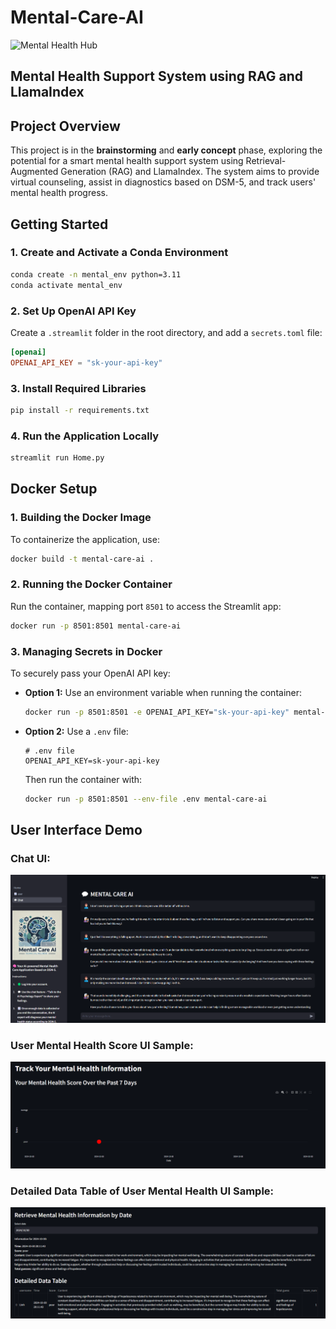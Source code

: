 # Mental-Care-AI

![Mental Health Hub](https://media.post.rvohealth.io/wp-content/uploads/sites/3/2021/03/609849-mental-health-hub-1200x628-facebook.jpg)

## Mental Health Support System using RAG and LlamaIndex

## Project Overview
This project is in the **brainstorming** and **early concept** phase, exploring the potential for a smart mental health support system using Retrieval-Augmented Generation (RAG) and LlamaIndex. The system aims to provide virtual counseling, assist in diagnostics based on DSM-5, and track users' mental health progress.

## Getting Started

### 1. Create and Activate a Conda Environment

```sh
conda create -n mental_env python=3.11
conda activate mental_env
```

### 2. Set Up OpenAI API Key

Create a `.streamlit` folder in the root directory, and add a `secrets.toml` file:

```toml
[openai]
OPENAI_API_KEY = "sk-your-api-key"
```

### 3. Install Required Libraries

```sh
pip install -r requirements.txt
```

### 4. Run the Application Locally

```sh
streamlit run Home.py
```

## Docker Setup

### 1. Building the Docker Image

To containerize the application, use:

```sh
docker build -t mental-care-ai .
```

### 2. Running the Docker Container

Run the container, mapping port `8501` to access the Streamlit app:

```sh
docker run -p 8501:8501 mental-care-ai
```

### 3. Managing Secrets in Docker

To securely pass your OpenAI API key:

- **Option 1:** Use an environment variable when running the container:

  ```sh
  docker run -p 8501:8501 -e OPENAI_API_KEY="sk-your-api-key" mental-care-ai
  ```

- **Option 2:** Use a `.env` file:

  ```plaintext
  # .env file
  OPENAI_API_KEY=sk-your-api-key
  ```

  Then run the container with:

  ```sh
  docker run -p 8501:8501 --env-file .env mental-care-ai
  ```

## User Interface Demo

### Chat UI:

![Chat UI](images/Chat-UI.png)

### User Mental Health Score UI Sample:

![Mental Score](images/MentalScore.png)

### Detailed Data Table of User Mental Health UI Sample:

![Mental Overall Score](images/MentalOverall.png)

